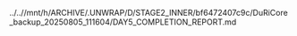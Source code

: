 ../..//mnt/h/ARCHIVE/.UNWRAP/D/STAGE2_INNER/bf6472407c9c/DuRiCore_backup_20250805_111604/DAY5_COMPLETION_REPORT.md